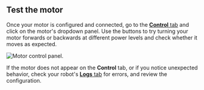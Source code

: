 ## Test the motor

Once your motor is configured and connected, go to the [**Control** tab](/fleet/robots/#control) and click on the motor's dropdown panel.
Use the buttons to try turning your motor forwards or backwards at different power levels and check whether it moves as expected.

![Motor control panel.](/build/configure/components/motor/control.png)

If the motor does not appear on the **Control** tab, or if you notice unexpected behavior, check your robot's [**Logs** tab](/fleet/robots/#logs) for errors, and review the configuration.

